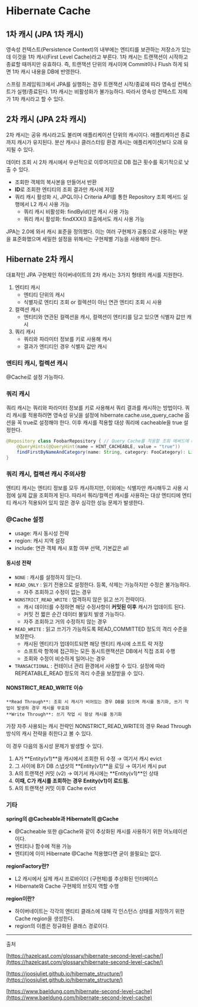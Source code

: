 # Hibernate Cache

## 1차 캐시 (JPA 1차 캐시)

영속성 컨텍스트(Persistence Context)의 내부에는 엔티티를 보관하는 저장소가 있는데 이것을 1차 캐시(First Level Cache)라고 부른다. 1차 캐시는 트랜잭션이 시작하고 종료할 때까지만 유효하다. 즉, 트랜잭션 단위의 캐시이며 Commit이나 Flush 하게 되면 1차 캐시 내용을 DB에 반영한다.

스프링 프레임워크에서 JPA를 실행하는 경우 트랜잭션 시작/종료에 따라 영속성 컨텍스트가 실행/종료된다. 1차 캐시는 비활성화가 불가능하다. 따라서 영속성 컨텍스트 자체가 1차 캐시라고 할 수 있다.

## 2차 캐시 (JPA 2차 캐시)

2차 캐시는 공유 캐시라고도 불리며 애플리케이션 단위의 캐시이다. 애플리케이션 종료까지 캐시가 유지된다. 분산 캐시나 클러스터링 환경 캐시는 애플리케이션보다 오래 유지될 수 있다.

데이터 조회 시 2차 캐시에서 우선적으로 이루어지므로 DB 접근 횟수를 획기적으로 낮출 수 있다.

- 조회한 객체의 복사본을 만들어서 반환
- **ID**로 조회한 엔티티의 조회 결과만 캐시에 저장
- 쿼리 캐시 활성화 시, JPQL이나 Criteria API를 통한 Repository 조회 메서드 실행에서 L2 캐시 사용 가능
	- 쿼리 캐시 비활성화: findById()만 캐시 사용 가능
	- 쿼리 캐시 활성화: findXXX() 호출에서도 캐시 사용 가능

JPA는 2.0에 와서 캐시 표준을 정의했다. 이는 여러 구현체가 공통으로 사용하는 부분을 표준화했으며 세밀한 설정을 위해서는 구현체별 기능을 사용해야 한다.


## Hibernate 2차 캐시

대표적인 JPA 구현체인 하이버네이트의 2차 캐시는 3가지 형태의 캐시를 지원한다.

1. 엔티티 캐시
   - 엔티티 단위의 캐시
   - 식별자로 엔티티 조회 or 컬렉션이 아닌 연관 엔티티 조회 시 사용
2. 컬렉션 캐시
   - 엔티티와 연관된 컬렉션을 캐시, 컬렉션이 엔티티를 담고 있으면 식별자 값만 캐시
3. 쿼리 캐시
   - 쿼리와 파라미터 정보를 키로 사용해 캐시
   - 결과가 엔티티인 경우 식별자 값만 캐시

### 엔티티 캐시, 컬렉션 캐시

@Cache로 설정 가능하다.

### 쿼리 캐시

쿼리 캐시는 쿼리와 파라미터 정보를 키로 사용해서 쿼리 결과를 캐시하는 방법이다. 쿼리 캐시를 적용하려면 영속성 유닛을 설정에 hibernate.cache.use_query_cache 옵션을 꼭 true로 설정해야 한다. 이후 캐시를 적용할 대상 쿼리에 cacheable을 true 설정한다.
```java
@Repository class FoobarRepository { // Query Cache를 적용할 조회 메써드에 @QueryHints 명시 
	@QueryHints(@QueryHint(name = HINT_CACHEABLE, value = "true")) 
	findFirstByNameAndCategory(name: String, category: FooCategory): List<Foobar> 
}
```

### 쿼리 캐시, 컬렉션 캐시 주의사항

엔티티 캐시는 엔티티 정보를 모두 캐시하지만, 이외에는 식별자만 캐시해두고 사용 시점에 실제 값을 조회하게 된다. 따라서 쿼리/컬렉션 캐시를 사용하는 대상 엔티티에 엔티티 캐시가 적용되어 있지 않은 경우 심각한 성능 문제가 발생한다.

### @Cache 설정

- usage: 캐시 동시성 전략
- region: 캐시 지역 설정
- include: 연관 객체 캐시 포함 여부 선택, 기본값은 all

#### **동시성 전략**
- `NONE` : 캐시를 설정하지 않는다.
- `READ_ONLY` : 읽기 전용으로 설정한다. 등록, 삭제는 가능하지만 수정은 불가능하다.
  - 자주 조회하고 수정이 없는 경우
- `NONSTRICT_READ_WRITE` : 엄격하지 않은 읽고 쓰기 전략이다. 
	- 캐시 데이터를 수정하면 해당 수정사항이 **커밋된 이후** 캐시가 업데이트 된다.
	- 커밋 전 짧은 순간 데이터 불일치 발생 가능하다.
	- 자주 조회하고 거의 수정하지 않는 경우
- `READ_WRITE` : 읽고 쓰기가 가능하도록 READ_COMMITTED 정도의 격리 수준을 보장한다.
	- 캐시된 엔티티가 업데이트되면 해당 엔티티 캐시에 소프트 락 저장
	- 소프트락 항목에 접근하는 모든 동시트랜잭션은 DB에서 직접 조회 수행
	- 조회와 수정이 비슷하게 일어나는 경우
- `TRANSACTIONAL` : 컨테이너 관리 환경에서 사용할 수 있다. 설정에 따라 REPEATABLE_READ 정도의 격리 수준을 보장받을 수 있다.


#### **NONSTRICT_READ_WRITE** 이슈

	**Read Through**: 조회 시 캐시가 비어있는 경우 DB를 읽으며 캐시를 동기화, 쓰기 작업이 발생하 경우 캐시를 무효화
	**Write Through**: 쓰기 작업 시 항상 캐시를 동기화

가장 자주 사용되는 캐시 전략인 NONSTRICT_READ_WRITE의 경우 Read Through 방식의 캐시 전략을 취한다고 볼 수 있다. 

이 경우 다음의 동시성 문제가 발생할 수 있다.
1. A가 **Entity(v1)**을 캐시에서 조회한 뒤 수정 → 여기서 캐시 evict
2. 그 사이에 B가 DB 스냅샷의 **Entity(v1)**을 로딩 → 여기서 캐시 put
3. A의 트랜잭션 커밋 (v2) → 여기서 캐시에는 **Entity(v1)**인 상태
4. **이때, C가 캐시를 조회하는 경우 Entity(v1)이 로드됨.**
5. A의 트랜잭션 커밋 이후 Cache evict

### 기타

**spring의 @Cacheable과 Hibernate의 @Cache**

- @Cacheable 또한 @Cache와 같이 추상화된 캐시를 사용하기 위한 어노테이션이다.
- 엔티티나 함수에 적용 가능
- 엔티티에 이미 Hibernate @Cache 적용했다면 굳이 쓸필요는 없다.

**regionFactory란?**

- L2 캐시에서 실제 캐시 프로바이더 (구현체)를 추상화된 인터페이스
- Hibernate와 Cache 구현체의 브릿지 역할 수행

**region이란?**

- 하이버네이트는 각각의 엔티티 클래스에 대해 각 인스턴스 상태를 저장하기 위한 Cache region을 생성한다.
- region의 이름은 정규화된 클래스 경로이다.
---
출처

[https://hazelcast.com/glossary/hibernate-second-level-cache/](https://hazelcast.com/glossary/hibernate-second-level-cache/)

[https://joosjuliet.github.io/hibernate_structure/](https://joosjuliet.github.io/hibernate_structure/)

[https://www.baeldung.com/hibernate-second-level-cache](https://www.baeldung.com/hibernate-second-level-cache)
